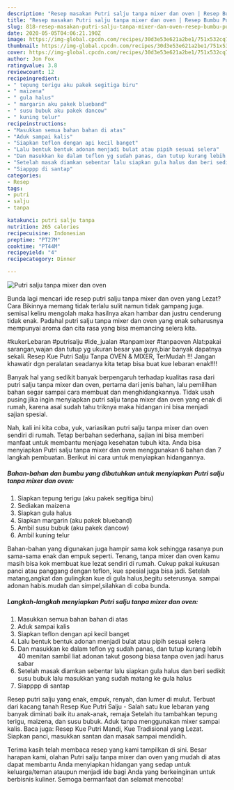 ```yaml
---
description: "Resep masakan Putri salju tanpa mixer dan oven | Resep Bumbu Putri salju tanpa mixer dan oven Yang Menggugah Selera"
title: "Resep masakan Putri salju tanpa mixer dan oven | Resep Bumbu Putri salju tanpa mixer dan oven Yang Menggugah Selera"
slug: 818-resep-masakan-putri-salju-tanpa-mixer-dan-oven-resep-bumbu-putri-salju-tanpa-mixer-dan-oven-yang-menggugah-selera
date: 2020-05-05T04:06:21.190Z
image: https://img-global.cpcdn.com/recipes/30d3e53e621a2be1/751x532cq70/putri-salju-tanpa-mixer-dan-oven-foto-resep-utama.jpg
thumbnail: https://img-global.cpcdn.com/recipes/30d3e53e621a2be1/751x532cq70/putri-salju-tanpa-mixer-dan-oven-foto-resep-utama.jpg
cover: https://img-global.cpcdn.com/recipes/30d3e53e621a2be1/751x532cq70/putri-salju-tanpa-mixer-dan-oven-foto-resep-utama.jpg
author: Jon Fox
ratingvalue: 3.8
reviewcount: 12
recipeingredient:
- " tepung terigu aku pakek segitiga biru"
- " maizena"
- " gula halus"
- " margarin aku pakek blueband"
- " susu bubuk aku pakek dancow"
- " kuning telur"
recipeinstructions:
- "Masukkan semua bahan bahan di atas"
- "Aduk sampai kalis"
- "Siapkan teflon dengan api kecil banget"
- "Lalu bentuk bentuk adonan menjadi bulat atau pipih sesuai selera"
- "Dan masukkan ke dalam teflon yg sudah panas, dan tutup kurang lebih 40 menitan sambil liat adonan takut gosong biasa tanpa oven jadi harus sabar"
- "Setelah masak diamkan sebentar lalu siapkan gula halus dan beri sedikit susu bubuk lalu masukkan yang sudah matang ke gula halus"
- "Siapppp di santap"
categories:
- Resep
tags:
- putri
- salju
- tanpa

katakunci: putri salju tanpa 
nutrition: 265 calories
recipecuisine: Indonesian
preptime: "PT27M"
cooktime: "PT44M"
recipeyield: "4"
recipecategory: Dinner

---
```



![Putri salju tanpa mixer dan oven](https://img-global.cpcdn.com/recipes/30d3e53e621a2be1/751x532cq70/putri-salju-tanpa-mixer-dan-oven-foto-resep-utama.jpg)

Bunda lagi mencari ide resep putri salju tanpa mixer dan oven yang Lezat? Cara Bikinnya memang tidak terlalu sulit namun tidak gampang juga. semisal keliru mengolah maka hasilnya akan hambar dan justru cenderung tidak enak. Padahal putri salju tanpa mixer dan oven yang enak seharusnya mempunyai aroma dan cita rasa yang bisa memancing selera kita.

#kukerLebaran #putrisalju #ide_jualan #tanpamixer #tanpaoven Alat:pakai sarangan,wajan dan tutup yg ukuran besar yaa guys,biar banyak dapatnya sekali. Resep Kue Putri Salju Tanpa OVEN &amp; MIXER, TerMudah !!! Jangan khawatir dgn peralatan seadanya kita tetap bisa buat kue lebaran enak!!!!

Banyak hal yang sedikit banyak berpengaruh terhadap kualitas rasa dari putri salju tanpa mixer dan oven, pertama dari jenis bahan, lalu pemilihan bahan segar sampai cara membuat dan menghidangkannya. Tidak usah pusing jika ingin menyiapkan putri salju tanpa mixer dan oven yang enak di rumah, karena asal sudah tahu triknya maka hidangan ini bisa menjadi sajian spesial.


Nah, kali ini kita coba, yuk, variasikan putri salju tanpa mixer dan oven sendiri di rumah. Tetap berbahan sederhana, sajian ini bisa memberi manfaat untuk membantu menjaga kesehatan tubuh kita. Anda bisa menyiapkan Putri salju tanpa mixer dan oven menggunakan 6 bahan dan 7 langkah pembuatan. Berikut ini cara untuk menyiapkan hidangannya.

<!--inarticleads1-->

##### Bahan-bahan dan bumbu yang dibutuhkan untuk menyiapkan Putri salju tanpa mixer dan oven:

1. Siapkan  tepung terigu (aku pakek segitiga biru)
1. Sediakan  maizena
1. Siapkan  gula halus
1. Siapkan  margarin (aku pakek blueband)
1. Ambil  susu bubuk (aku pakek dancow)
1. Ambil  kuning telur


Bahan-bahan yang digunakan juga hampir sama kok sehingga rasanya pun sama-sama enak dan empuk seperti. Tenang, tanpa mixer dan oven kamu masih bisa kok membuat kue lezat sendiri di rumah. Cukup pakai kukusan panci atau panggang dengan teflon, kue spesial juga bisa jadi. Setelah matang,angkat dan gulingkan kue di gula halus,begitu seterusnya. sampai adonan habis.mudah dan simpel,silahkan di coba bunda. 

<!--inarticleads2-->

##### Langkah-langkah menyiapkan Putri salju tanpa mixer dan oven:

1. Masukkan semua bahan bahan di atas
1. Aduk sampai kalis
1. Siapkan teflon dengan api kecil banget
1. Lalu bentuk bentuk adonan menjadi bulat atau pipih sesuai selera
1. Dan masukkan ke dalam teflon yg sudah panas, dan tutup kurang lebih 40 menitan sambil liat adonan takut gosong biasa tanpa oven jadi harus sabar
1. Setelah masak diamkan sebentar lalu siapkan gula halus dan beri sedikit susu bubuk lalu masukkan yang sudah matang ke gula halus
1. Siapppp di santap


Resep putri salju yang enak, empuk, renyah, dan lumer di mulut. Terbuat dari kacang tanah Resep Kue Putri Salju - Salah satu kue lebaran yang banyak diminati baik itu anak-anak, remaja Setelah itu tambahkan tepung terigu, maizena, dan susu bubuk. Aduk tanpa menggunakan mixer sampai kalis. Baca juga: Resep Kue Putri Mandi, Kue Tradisional yang Lezat. Siapkan panci, masukkan santan dan masak sampai mendidih. 

Terima kasih telah membaca resep yang kami tampilkan di sini. Besar harapan kami, olahan Putri salju tanpa mixer dan oven yang mudah di atas dapat membantu Anda menyiapkan hidangan yang sedap untuk keluarga/teman ataupun menjadi ide bagi Anda yang berkeinginan untuk berbisnis kuliner. Semoga bermanfaat dan selamat mencoba!
